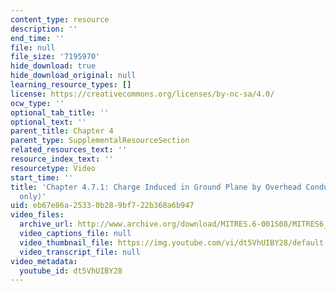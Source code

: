 ```yaml
---
content_type: resource
description: ''
end_time: ''
file: null
file_size: '7195970'
hide_download: true
hide_download_original: null
learning_resource_types: []
license: https://creativecommons.org/licenses/by-nc-sa/4.0/
ocw_type: ''
optional_tab_title: ''
optional_text: ''
parent_title: Chapter 4
parent_type: SupplementalResourceSection
related_resources_text: ''
resource_index_text: ''
resourcetype: Video
start_time: ''
title: 'Chapter 4.7.1: Charge Induced in Ground Plane by Overhead Conductor (demo
  only)'
uid: eb67e86a-2533-0b28-9bf7-22b368a6b947
video_files:
  archive_url: http://www.archive.org/download/MITRES.6-001S08/MITRES6_001S08_4-7-1_demo_220k.mp4
  video_captions_file: null
  video_thumbnail_file: https://img.youtube.com/vi/dt5VhUIBY28/default.jpg
  video_transcript_file: null
video_metadata:
  youtube_id: dt5VhUIBY28
---
```

